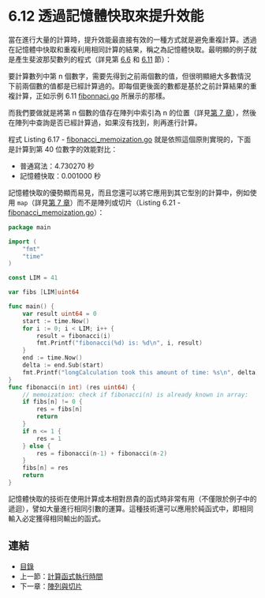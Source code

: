 # 6.12 透過記憶體快取來提升效能

當在進行大量的計算時，提升效能最直接有效的一種方式就是避免重複計算。透過在記憶體中快取和重複利用相同計算的結果，稱之為記憶體快取。最明顯的例子就是產生斐波那契數列的程式（詳見第 [6.6](06.6.md) 和 [6.11](06.11.md) 節）：

要計算數列中第 n 個數字，需要先得到之前兩個數的值，但很明顯絕大多數情況下前兩個數的值都是已經計算過的。即每個更後面的數都是基於之前計算結果的重複計算，正如示例 6.11 [fibonnaci.go](examples/chapter_6/fibonacci.go) 所展示的那樣。

而我們要做就是將第 n 個數的值存在陣列中索引為 n 的位置（詳見[第 7 章](07.0.md)），然後在陣列中查詢是否已經計算過，如果沒有找到，則再進行計算。

程式 Listing 6.17 - [fibonacci_memoization.go](examples/chapter_6/fibonacci_memoization.go) 就是依照這個原則實現的，下面是計算到第 40 位數字的效能對比：

- 普通寫法：4.730270 秒
- 記憶體快取：0.001000 秒

記憶體快取的優勢顯而易見，而且您還可以將它應用到其它型別的計算中，例如使用 `map`（詳見[第 7 章](07.0.md)）而不是陣列或切片（Listing 6.21 - [fibonacci_memoization.go](examples/chapter_6/fibonacci_memoization.go)）：

```go
package main

import (
	"fmt"
	"time"
)

const LIM = 41

var fibs [LIM]uint64

func main() {
	var result uint64 = 0
	start := time.Now()
	for i := 0; i < LIM; i++ {
		result = fibonacci(i)
		fmt.Printf("fibonacci(%d) is: %d\n", i, result)
	}
	end := time.Now()
	delta := end.Sub(start)
	fmt.Printf("longCalculation took this amount of time: %s\n", delta)
}
func fibonacci(n int) (res uint64) {
	// memoization: check if fibonacci(n) is already known in array:
	if fibs[n] != 0 {
		res = fibs[n]
		return
	}
	if n <= 1 {
		res = 1
	} else {
		res = fibonacci(n-1) + fibonacci(n-2)
	}
	fibs[n] = res
	return
}
```

記憶體快取的技術在使用計算成本相對昂貴的函式時非常有用（不僅限於例子中的遞迴），譬如大量進行相同引數的運算。這種技術還可以應用於純函式中，即相同輸入必定獲得相同輸出的函式。

## 連結

- [目錄](directory.md)
- 上一節：[計算函式執行時間](06.11.md)
- 下一章：[陣列與切片](07.0.md)
